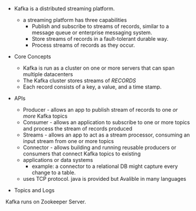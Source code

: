 * Kafka is a distributed streaming platform.
    * a streaming platform has three capabilities
        * Publish and subscribe to streams of records, similar to a message queue or enterprise messaging system.
        * Store streams of records in a fault-tolerant durable way.
        * Process streams of records as they occur.

* Core Concepts
    * Kafka is run as a cluster on one or more servers that can span multiple datacenters
    * The Kafka cluster stores streams of *RECORDS*
    * Each record consists of a key, a value, and a time stamp.
* APIs
    * Producer - allows an app to publish stream of records to one *or more* Kafka topics
    * Consumer - allows an application to subscribe to one or more topics and process the stream of records produced
    * Streams - allows an app to act as a stream processor, consuming an input stream from one or more topics
    * Connector - allows building and running reusable producers or consumers that connect Kafka topics to existing
    * applications or data systems
        * example: a connector to a relational DB might capture every change to a table.
    * uses TCP protocol. java is provided but Avalible in many languages
* Topics and Logs
    


Kafka runs on Zookeeper Server.


